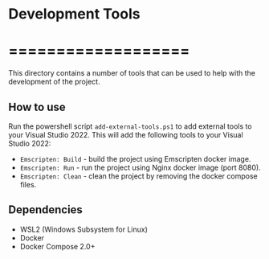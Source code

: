 # Development Tools
# ===================

This directory contains a number of tools that can be used to help with the development of the project.

## How to use
Run the powershell script `add-external-tools.ps1` to add external tools to your Visual Studio 2022.
This will add the following tools to your Visual Studio 2022:
- `Emscripten: Build` - build the project using Emscripten docker image.
- `Emscripten: Run` - run the project using Nginx docker image (port 8080).
- `Emscripten: Clean` - clean the project by removing the docker compose files.

## Dependencies
- WSL2 (Windows Subsystem for Linux)
- Docker
- Docker Compose 2.0+
